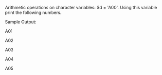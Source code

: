 Arithmetic operations on character variables: $d = 'A00'. Using this variable print the following numbers.

Sample Output:

A01

A02

A03

A04

A05
